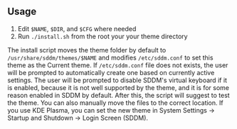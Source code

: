 ## Usage
1. Edit `$NAME`, `$DIR`, and `$CFG` where needed
2. Run `./install.sh` from the root your your theme directory

The install script moves the theme folder by default to `/usr/share/sddm/themes/$NAME` and modifies `/etc/sddm.conf` to set this theme as the Current theme. If `/etc/sddm.conf` file does not exists, the user will be prompted to automatically create one based on currently active settings. The user will be prompted to disable SDDM's virtual keyboard if it is enabled, because it is not well supported by the theme, and it is for some reason enabled in SDDM by default. After this, the script will suggest to test the theme. You can also manually move the files to the correct location. If you use KDE Plasma, you can set the new theme in System Settings → Startup and Shutdown → Login Screen (SDDM).
